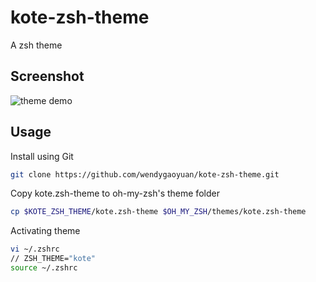 # kote-zsh-theme
A zsh theme  
## Screenshot
![theme demo](http://cdn.gaoquanquan.com/github/kote.zsh-theme.jpg)
## Usage
Install using Git
``` bash
git clone https://github.com/wendygaoyuan/kote-zsh-theme.git
```
Copy kote.zsh-theme to oh-my-zsh's theme folder
``` bash
cp $KOTE_ZSH_THEME/kote.zsh-theme $OH_MY_ZSH/themes/kote.zsh-theme
```
Activating theme
``` bash
vi ~/.zshrc
// ZSH_THEME="kote"
source ~/.zshrc
```
